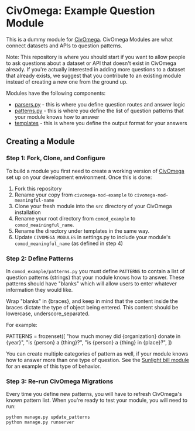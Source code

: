 # CivOmega: Example Question Module

This is a dummy module for [CivOmega](https://github.com/CivOmega/civomega). CivOmega Modules are what connect datasets and APIs to question patterns.

Note: This repository is where you should start if you want to allow people to ask questions about a dataset or API that doesn't exist in CivOmega already.  If you're actually interested in adding more questions to a dataset that already exists, we suggest that you contribute to an existing module instead of creating a new one from the ground up.

Modules have the following components:

- [parsers.py](comod_example/parser.py) - this is where you define question routes and answer logic
- [patterns.py](comod_example/patterns.py) - this is where you define the list of question patterns that your module knows how to answer
- [templates](comod_example/templates) - this is where you define the output format for your answers

## Creating a Module

### Step 1: Fork, Clone, and Configure

To build a module you first need to create a working version of [CivOmega](https://github.com/CivOmega/civomega) set up on your development environment.  Once this is done:

1. Fork this repository
2. Rename your copy from `civomega-mod-example` to `civomega-mod-meaningful-name`
3. Clone your fresh module into the `src` directory of your CivOmega installation
4. Rename your root directory from `comod_example` to `comod_meainingful_name`.
5. Rename the directory under templates in the same way.
6. Update `CIVOMEGA_MODULES` in settings.py to include your module's `comod_meaningful_name` (as defined in step 4)

### Step 2: Define Patterns

In `comod_example/patterns.py` you must define `PATTERNS` to contain a list of question patterns (strings) that your module knows how to answer.  These patterns should have "blanks" which will allow users to enter whatever information they would like. 

Wrap "blanks" in {braces}, and keep in mind that the content inside the braces dictate the type of object being entered.  This content should be lowercase, underscore_separated.

For example:

PATTERNS = frozenset([
	"how much money did {organization} donate in {year}",
    "is {person} a {thing}?",
    "is {person} a {thing} in {place}?",
])

You can create multiple categories of pattern as well, if your module knows how to answer more than one type of question.  See the [Sunlight bill module](https://github.com/CivOmega/civomega-mod-sunlightbills) for an example of this type of behavior.

### Step 3: Re-run CivOmega Migrations

Every time you define new patterns, you will have to refresh CivOmega's known pattern list.  When you're ready to test your module, you will need to run:

```shell
python manage.py update_patterns
python manage.py runserver
```